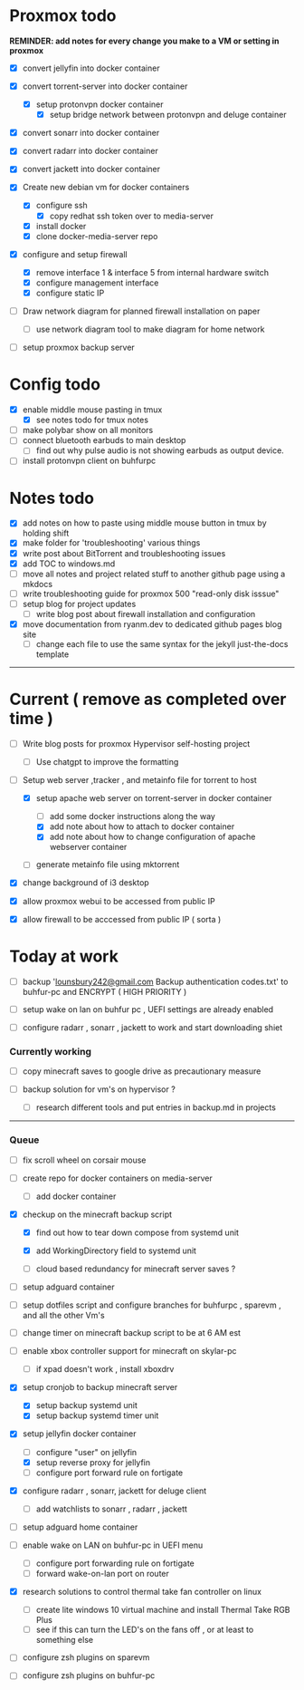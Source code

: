 
# Proxmox todo 

**REMINDER: add notes for every change you make to a VM or setting in proxmox**

- [x] convert jellyfin into docker container
- [x] convert torrent-server into docker container 
    - [x] setup protonvpn docker container 
        - [x] setup bridge network between protonvpn and deluge container 
- [x] convert sonarr into docker container 
- [x] convert radarr into docker container 
- [x] convert jackett into docker container 

- [x] Create new debian vm for docker containers
    - [x] configure ssh
        - [x] copy redhat ssh token over to media-server
    - [x] install docker
    - [x] clone docker-media-server repo

- [x] configure and setup firewall 
    - [x] remove interface 1 & interface 5 from internal hardware switch
    - [x] configure management interface 
    - [x] configure static IP 

- [ ] Draw network diagram for planned firewall installation  on paper 
    - [ ] use network diagram tool to make diagram for home network

- [ ] setup proxmox backup server 

# Config todo 

- [x] enable middle mouse pasting in tmux 
    - [x] see notes todo for tmux notes 
- [ ] make polybar show on all monitors
- [ ] connect bluetooth earbuds to main desktop 
    - [ ] find out why pulse audio is not showing earbuds as output device. 
- [ ] install protonvpn client on buhfurpc 

# Notes todo 

- [x] add notes on how to paste using middle mouse button in tmux by holding shift 
- [x] make folder for 'troubleshooting' various things 
- [x] write post about BitTorrent and troubleshooting issues
- [x] add TOC to windows.md 
- [ ] move all notes and project related stuff to another github page using a mkdocs 
- [ ] write troubleshooting guide for proxmox 500 "read-only disk isssue" 
- [ ] setup blog for project updates 
    * [ ] write blog post about firewall installation and configuration 

- [x] move documentation from ryanm.dev to dedicated github pages blog site
    - [ ] change each file to use the same syntax for the jekyll just-the-docs template  
---


# Current ( remove as completed over time ) 

- [ ] Write blog posts for proxmox Hypervisor self-hosting project 
    - [ ] Use chatgpt to improve the formatting 

- [ ] Setup web server ,tracker , and metainfo file for torrent to host 
    - [x] setup apache web server on torrent-server in docker container
        - [ ] add some docker instructions along the way 
        - [x] add note about how to attach to docker container
        - [x] add note about how to change configuration of apache webserver container
    - [ ] generate metainfo file using mktorrent 
    


- [x] change background of i3 desktop 
- [x] allow proxmox webui to be accessed from public IP 
- [x] allow firewall to be acccessed from public IP ( sorta ) 



# Today at work 

- [ ] backup 'lounsbury242@gmail.com Backup authentication codes.txt' to buhfur-pc  and ENCRYPT ( HIGH PRIORITY )
- [ ] setup wake on lan on buhfur pc , UEFI settings are already enabled 
- [ ] configure radarr , sonarr , jackett to work and start downloading shiet 






### Currently working 

- [ ] copy minecraft saves to google drive as precautionary measure 

- [ ] backup solution for vm's on hypervisor ?
    - [ ] research different tools and put entries in backup.md in projects  

--- 

### Queue  

- [ ] fix scroll wheel on corsair mouse 

- [ ] create repo for docker containers on media-server
    - [ ] add docker container 
- [x] checkup on the minecraft backup script 
    - [x] find out how to tear down compose from systemd unit 
    - [x] add WorkingDirectory field to systemd unit 
    - [ ] cloud based redundancy for minecraft server saves ?


- [ ] setup adguard container 

- [ ] setup dotfiles script and configure branches for buhfurpc , sparevm , and all the other Vm's 

- [ ] change timer on minecraft backup script to be at 6 AM est 


- [ ] enable xbox controller support for minecraft on skylar-pc  
    - [ ] if xpad doesn't work , install xboxdrv



- [x] setup cronjob to backup minecraft server 
    - [x] setup backup systemd unit 
    - [x] setup backup systemd timer unit

- [x] setup jellyfin docker container
    - [ ] configure "user" on jellyfin 
    - [x] setup reverse proxy for jellyfin 
    - [ ] configure port forward rule on fortigate 

- [x] configure radarr , sonarr, jackett for deluge client 
    - [ ] add watchlists to sonarr , radarr , jackett 

- [ ] setup adguard home container 
- [ ] enable wake on LAN on buhfur-pc in UEFI menu 

    - [ ] configure port forwarding rule on fortigate 
    - [ ] forward wake-on-lan port on router 

- [x] research solutions to control thermal take fan controller on linux 
    - [ ] create lite windows 10 virtual machine and install Thermal Take RGB Plus  
    - [ ] see if this can turn the LED's on the fans off , or at least to something else 

- [ ] configure zsh plugins on sparevm 
- [ ] configure zsh plugins on buhfur-pc 



    

